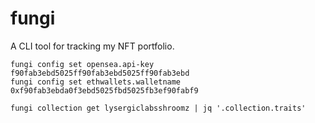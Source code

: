 # fungi

A CLI tool for tracking my NFT portfolio.

    fungi config set opensea.api-key f90fab3ebd5025ff90fab3ebd5025ff90fab3ebd
    fungi config set ethwallets.walletname 0xf90fab3ebda0f3ebd5025fbd5025fb3ef90fabf9

    fungi collection get lysergiclabsshroomz | jq '.collection.traits'
